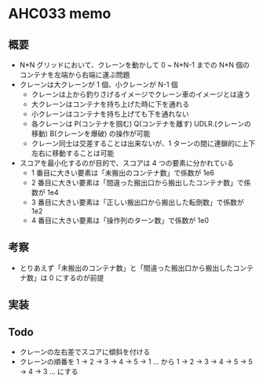 # AHC033 memo

## 概要

- N\*N グリッドにおいて、クレーンを動かして 0 ~ N\*N-1 までの N\*N 個のコンテナを左端から右端に運ぶ問題
- クレーンは大クレーンが 1 個、小クレーンが N-1 個
  - クレーンは上から釣りさげるイメージでクレーン車のイメージとは違う
  - 大クレーンはコンテナを持ち上げた時に下を通れる
  - 小クレーンはコンテナを持ち上げても下を通れない
  - 各クレーンは P(コンテナを掴む) Q(コンテナを離す) UDLR.(クレーンの移動) B(クレーンを爆破) の操作が可能
  - クレーン同士は交差することは出来ないが、1 ターンの間に連鎖的に上下左右に移動することは可能
- スコアを最小化するのが目的で、スコアは 4 つの要素に分かれている
  - 1 番目に大きい要素は「未搬出のコンテナ数」で係数が 1e6
  - 2 番目に大きい要素は「間違った搬出口から搬出したコンテナ数」で係数が 1e4
  - 3 番目に大きい要素は「正しい搬出口から搬出した転倒数」で係数が 1e2
  - 4 番目に大きい要素は「操作列のターン数」で係数が 1e0

## 考察

- とりあえず「未搬出のコンテナ数」と「間違った搬出口から搬出したコンテナ数」は 0 にするのが前提

## 実装

## Todo

- クレーンの左右差でスコアに傾斜を付ける
- クレーンの順番を 1 -> 2 -> 3 -> 4 -> 5 -> 1 ... から 1 -> 2 -> 3 -> 4 -> 5 -> 5 -> 4 -> 3 ... にする
